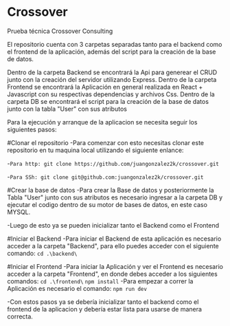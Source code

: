 # Crossover
Prueba técnica Crossover Consulting

El repositorio cuenta con 3 carpetas separadas tanto para el backend como el frontend de la aplicación, además del script para la creación de la base de datos.

Dentro de la carpeta Backend se encontrará la Api para generear el CRUD junto con la creación del servidor utilizando Express.
Dentro de la carpeta Frontend se encontrará la Aplicación en general realizada en React + Javascript con su respectivas dependencias y archivos Css.
Dentro de la carpeta DB se encontrará el script para la creación de la base de datos junto con la tabla "User" con sus atributos

Para la ejecución y arranque de la aplicacion se necesita seguir los siguientes pasos:

#Clonar el repositorio 
-Para comenzar con esto necesitas clonar este repositorio en tu maquina local utilizando el siguiente enlance:

-``Para http: git clone https://github.com/juangonzalez2k/crossover.git``

-``Para SSh: git clone git@github.com:juangonzalez2k/crossover.git``

#Crear la base de datos
-Para crear la Base de datos y posteriormente la Tabla "User" junto con sus atributos es necesario ingresar a la carpeta DB y ejecutar el codigo dentro de su motor de bases de datos, en este caso MYSQL.

-Luego de esto ya se pueden inicializar tanto el Backend como el Frontend

#Iniciar el Backend
-Para iniciar el Backend de esta aplicación es necesario acceder a la carpeta "Backend", para ello puedes acceder con el siguiente comando:
``cd .\backend\``

#Iniciar el Frontend
-Para iniciar la Aplicación y ver el Frontend es necesario acceder a la carpeta "Frontend", en donde debes acceder a los siguientes comandos:
``cd .\frontend\``
``npm install``
-Para empezar a correr la Aplicación es necesario el comando:
``npm run dev``

-Con estos pasos ya se debería inicializar tanto el backend como el frontend de la aplicacion y debería estar lista para usarse de manera correcta.
